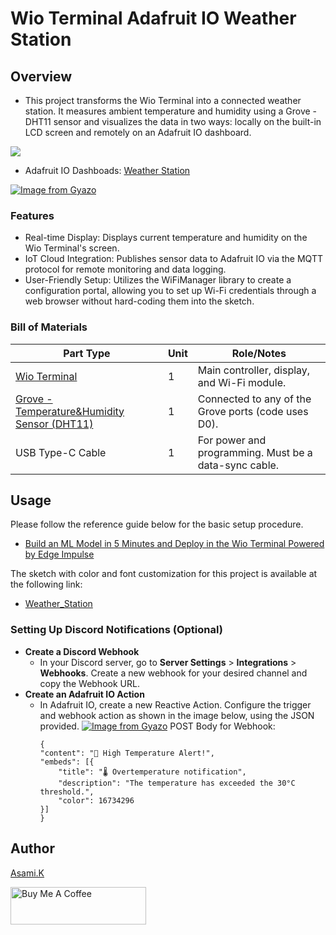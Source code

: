 # Wio Terminal Adafruit IO Weather Station

## Overview

- This project transforms the Wio Terminal into a connected weather station. It measures ambient temperature and humidity using a Grove - DHT11 sensor and visualizes the data in two ways: locally on the built-in LCD screen and remotely on an Adafruit IO dashboard.

![](https://lightroom.adobe.com/v2c/catalogs/ed2e01a539b04942967b87bf621ffa54/assets/294f9f11830c4129b0251f46e46a78b9/revisions/bf4c861ac19f4574a86f0b4264dbb407/renditions/be709306d144d6fb8234c250f2e8deca)


- Adafruit IO Dashboads: [Weather Station](https://io.adafruit.com/asamiile/dashboards/weather-station)

[![Image from Gyazo](https://i.gyazo.com/2f3f2dd6637c2fdf2869a831bb386971.png)](https://gyazo.com/2f3f2dd6637c2fdf2869a831bb386971)


### Features
- Real-time Display: Displays current temperature and humidity on the Wio Terminal's screen.
- IoT Cloud Integration: Publishes sensor data to Adafruit IO via the MQTT protocol for remote monitoring and data logging.
- User-Friendly Setup: Utilizes the WiFiManager library to create a configuration portal, allowing you to set up Wi-Fi credentials through a web browser without hard-coding them into the sketch.


### Bill of Materials

| Part Type                                                              | Unit | Role/Notes                                            |
| ---------------------------------------------------------------------- | ---- | ----------------------------------------------------- |
| [Wio Terminal](https://amzn.to/4me4lxu)                                | 1    | Main controller, display, and Wi-Fi module.           |
| [Grove - Temperature&Humidity Sensor (DHT11)](https://amzn.to/3Um4qmA) | 1    | Connected to any of the Grove ports (code uses D0).   |
| USB Type-C Cable                                                       | 1    | For power and programming. Must be a data-sync cable. |


## Usage

Please follow the reference guide below for the basic setup procedure.

- [Build an ML Model in 5 Minutes and Deploy in the Wio Terminal Powered by Edge Impulse](https://wiki.seeedstudio.com/Getting_started_wizard/#getting-started-with-edge-impulse)

The sketch with color and font customization for this project is available at the following link:

- [Weather_Station](https://github.com/asamiile/diy-electronics/tree/main/Wio_Terminal_Adafruit_IO/Wio_Terminal_Adafruit_IO_Weather_Station/Weather_Station)


### Setting Up Discord Notifications (Optional)

- **Create a Discord Webhook**
  - In your Discord server, go to **Server Settings** > **Integrations** > **Webhooks**. Create a new webhook for your desired channel and copy the Webhook URL.
- **Create an Adafruit IO Action**
  - In Adafruit IO, create a new Reactive Action. Configure the trigger and webhook action as shown in the image below, using the JSON provided.
    [![Image from Gyazo](https://i.gyazo.com/6f92135d9cde9b7498e314a76d25807f.png)](https://gyazo.com/6f92135d9cde9b7498e314a76d25807f)
    POST Body for Webhook:
    ```
    {
    "content": "🚨 High Temperature Alert!",
    "embeds": [{
        "title": "🌡️ Overtemperature notification",
        "description": "The temperature has exceeded the 30°C threshold.",
        "color": 16734296
    }]
    }
    ```


## Author

[Asami.K](https://asami.tokyo/)

<a href="https://www.buymeacoffee.com/asamiile" target="_blank"><img src="https://cdn.buymeacoffee.com/buttons/v2/default-yellow.png" alt="Buy Me A Coffee" style="height: 60px !important;width: 217px !important;" ></a>
